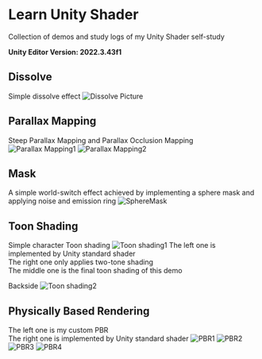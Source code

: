 # Learn Unity Shader
Collection of demos and study logs of my Unity Shader self-study  

**Unity Editor Version: 2022.3.43f1**  

## Dissolve
Simple dissolve effect
![Dissolve Picture](/Assets/Img/SimpleDissolve.png)

## Parallax Mapping
Steep Parallax Mapping and Parallax Occlusion Mapping
![Parallax Mapping1](/Assets/Img/parallaxMap1.png)
![Parallax Mapping2](/Assets/Img/parallaxMap2.png)

## Mask
A simple world-switch effect achieved by implementing a sphere mask and applying noise and emission ring
![SphereMask](/Assets/Img/Mask.gif)

## Toon Shading
Simple character Toon shading
![Toon shading1](/Assets/Img/toon2.png)
The left one is implemented by Unity standard shader  
The right one only applies two-tone shading  
The middle one is the final toon shading of this demo

Backside
![Toon shading2](/Assets/Img/toon1.png)

## Physically Based Rendering
The left one is my custom PBR  
The right one is implemented by Unity standard shader
![PBR1](/Assets/Img/pbr1.png)
![PBR2](/Assets/Img/pbr2.png)
![PBR3](/Assets/Img/pbr4.png)
![PBR4](/Assets/Img/pbr3.png)
